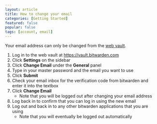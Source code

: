 ```yaml
---
layout: article
title: How to change your email
categories: [Getting Started]
featured: false
popular: false
tags: [account, email]
---
```


Your email address can only be changed from the [web vault](https://vault.bitwarden.com).

1. Log in to the web vault at <https://vault.bitwarden.com>
2. Click **Settings** on the sidebar 
3. Click **Change Email** under the **General** panel
4. Type in your master password and the email you want to use
5. Click **Submit**
6. Check your email inbox for the verification code from bitwarden and enter it into the textbox
7. Click **Change Email**
    - Note that you will be logged out after changing your email address
8. Log back in to confirm that you can log in using the new email
9. Log out and back in to any other bitwarden applications that you are using
   - Note that you will eventually be logged out automatically 
